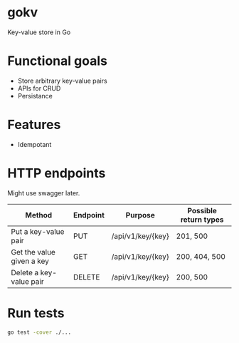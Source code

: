 # gokv
Key-value store in Go


# Functional goals

- Store arbitrary key-value pairs
- APIs for CRUD
- Persistance

# Features

- Idempotant

# HTTP endpoints
Might use swagger later.

Method|Endpoint|Purpose|Possible return types
--|--|--|--
Put a key-value pair|PUT|/api/v1/key/{key}|201, 500
Get the value given a key|GET|/api/v1/key/{key}|200, 404, 500
Delete a key-value pair|DELETE|/api/v1/key/{key}|200, 500

# Run tests

```sh
go test -cover ./...
```